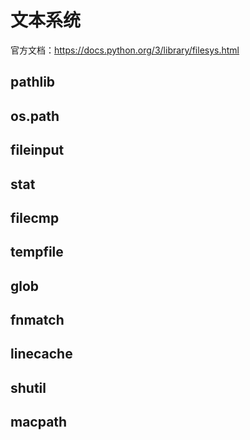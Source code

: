# 文本系统

官方文档：https://docs.python.org/3/library/filesys.html

## pathlib


## os.path


## fileinput


## stat


## filecmp


## tempfile


## glob


## fnmatch


## linecache


## shutil


## macpath



